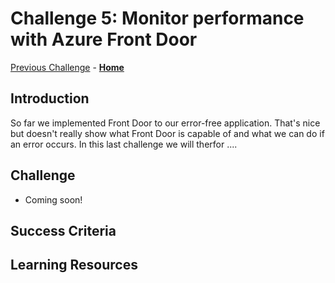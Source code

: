 # Challenge 5: Monitor performance with Azure Front Door
[Previous Challenge](./04-FrontDoor.md) - **[Home](../README.md)**

## Introduction
So far we implemented Front Door to our error-free application. That's nice but doesn't really show what Front Door is capable of and what we can do if an error occurs. In this last challenge we will therfor ....

## Challenge

* Coming soon!

## Success Criteria

## Learning Resources
